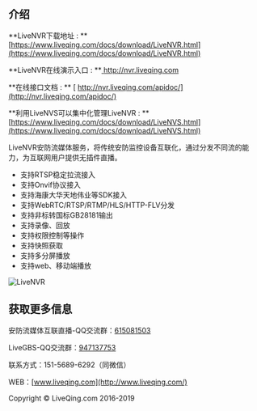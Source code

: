 ## 介绍
**LiveNVR下载地址 : ** [https://www.liveqing.com/docs/download/LiveNVR.html](https://www.liveqing.com/docs/download/LiveNVR.html) 

**LiveNVR在线演示入口 : **[ http://nvr.liveqing.com ](http://nvr.liveqing.com) 

**在线接口文档 : ** [ http://nvr.liveqing.com/apidoc/](http://nvr.liveqing.com/apidoc/) 

**利用LiveNVS可以集中化管理LiveNVR : ** [https://www.liveqing.com/docs/download/LiveNVS.html](https://www.liveqing.com/docs/download/LiveNVS.html)

LiveNVR安防流媒体服务，将传统安防监控设备互联化，通过分发不同流的能力，为互联网用户提供无插件直播。

- 支持RTSP稳定拉流接入
- 支持Onvif协议接入
- 支持海康大华天地伟业等SDK接入
- 支持WebRTC/RTSP/RTMP/HLS/HTTP-FLV分发
- 支持非标转国标GB28181输出
- 支持录像、回放
- 支持权限控制等操作
- 支持快照获取
- 支持多分屏播放
- 支持web、移动端播放

![LiveNVR](https://images.gitee.com/uploads/images/2019/0416/125939_4188175c_1292607.png "2.png")


## 获取更多信息

安防流媒体互联直播-QQ交流群：[615081503](https://jq.qq.com/?_wv=1027&k=5pdZ4ab)

LiveGBS-QQ交流群：[947137753](https://jq.qq.com/?_wv=1027&k=5UDV5Pt)

联系方式：151-5689-6292（同微信）

WEB：[www.liveqing.com](http://www.liveqing.com/)

Copyright &copy; LiveQing.com 2016-2019

